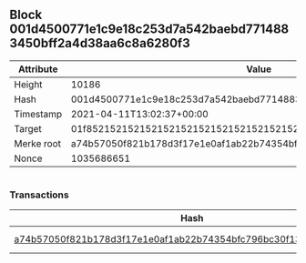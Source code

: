 ## Block 001d4500771e1c9e18c253d7a542baebd7714883450bff2a4d38aa6c8a6280f3

Attribute | Value
--- | ---
Height | 10186
Hash | 001d4500771e1c9e18c253d7a542baebd7714883450bff2a4d38aa6c8a6280f3
Timestamp | 2021-04-11T13:02:37+00:00
Target | 01f8521521521521521521521521521521521521521521521521521521521521
Merke root | a74b57050f821b178d3f17e1e0af1ab22b74354bfc796bc30f13a37537c546d5
Nonce | 1035686651

```

```

### Transactions

Hash | Amount
--- | ---
[a74b57050f821b178d3f17e1e0af1ab22b74354bfc796bc30f13a37537c546d5](a74b57050f821b178d3f17e1e0af1ab22b74354bfc796bc30f13a37537c546d5.md) | 10.00000000 SKEPTI 
